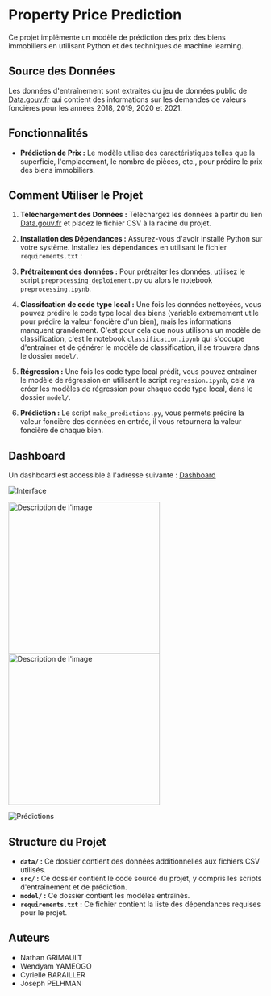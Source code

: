 # Property Price Prediction

Ce projet implémente un modèle de prédiction des prix des biens immobiliers en utilisant Python et des techniques de machine learning.

## Source des Données

Les données d'entraînement sont extraites du jeu de données public de [Data.gouv.fr](https://www.data.gouv.fr/fr/datasets/demandes-de-valeurs-foncieres/) qui contient des informations sur les demandes de valeurs foncières pour les années 2018, 2019, 2020 et 2021.

## Fonctionnalités

- **Prédiction de Prix :** Le modèle utilise des caractéristiques telles que la superficie, l'emplacement, le nombre de pièces, etc., pour prédire le prix des biens immobiliers.

## Comment Utiliser le Projet

1. **Téléchargement des Données :** Téléchargez les données à partir du lien [Data.gouv.fr](https://www.data.gouv.fr/fr/datasets/demandes-de-valeurs-foncieres/) et placez le fichier CSV à la racine du projet.

2. **Installation des Dépendances :** Assurez-vous d'avoir installé Python sur votre système. Installez les dépendances en utilisant le fichier `requirements.txt` :


3. **Prétraitement des données :** Pour prétraiter les données, utilisez le script `preprocessing_deploiement.py` ou alors le notebook `preprocessing.ipynb`.

4. **Classifcation de code type local :** Une fois les données nettoyées, vous pouvez prédire le code type local des biens (variable extremement utile pour prédire la valeur foncière d'un bien), mais les informations manquent grandement. C'est pour cela que nous utilisons un modèle de classification, c'est le notebook `classification.ipynb` qui s'occupe d'entrainer et de générer le modèle de classification, il se trouvera dans le dossier `model/`.


4. **Régression :** Une fois les code type local prédit, vous pouvez entrainer le modèle de régression en utilisant le script `regression.ipynb`, cela va créer les modèles de régression pour chaque code type local, dans le dossier `model/`.

5. **Prédiction :** Le script `make_predictions.py`, vous permets prédire la valeur foncière des données en entrée, il vous retournera la valeur foncière de chaque bien.


## Dashboard

Un dashboard est accessible à l'adresse suivante : [Dashboard](http://dash.eu-4.evennode.com/)

![Interface](https://github.com/Naghan1132/Property_price_prediction/tree/main/img/dash.png)

<img src="https://github.com/Naghan1132/Property_price_prediction/tree/main/img/dash.png" alt="Description de l'image" width="300"/>

<img src="https://github.com/Naghan1132/Property_price_prediction/tree/main/img/pred.png" alt="Description de l'image" width="300"/>

![Prédictions](https://github.com/Naghan1132/Property_price_prediction/tree/main/img/pred.png)


## Structure du Projet

- **`data/` :** Ce dossier contient des données additionnelles aux fichiers CSV utilisés.
- **`src/` :** Ce dossier contient le code source du projet, y compris les scripts d'entraînement et de prédiction.
- **`model/` :** Ce dossier contient les modèles entraînés.
- **`requirements.txt` :** Ce fichier contient la liste des dépendances requises pour le projet.

## Auteurs

- Nathan GRIMAULT   
- Wendyam YAMEOGO
- Cyrielle BARAILLER
- Joseph PELHMAN



